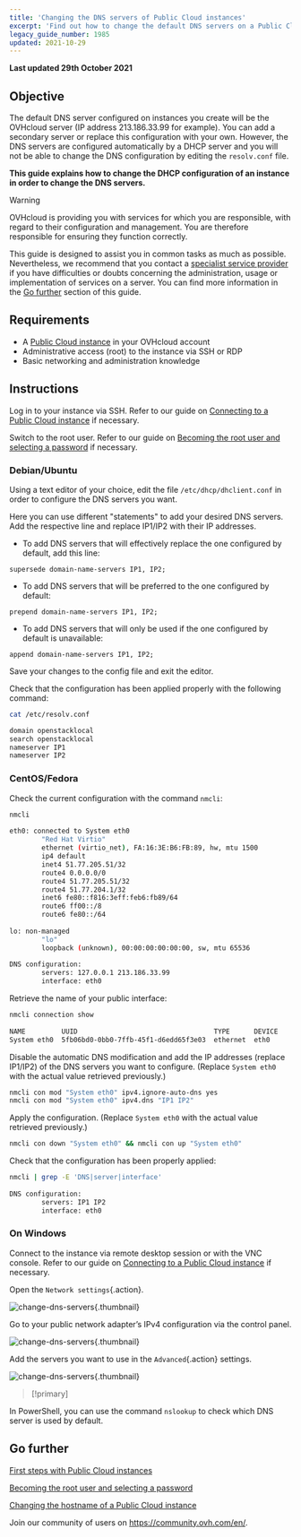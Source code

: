 ```yaml
---
title: 'Changing the DNS servers of Public Cloud instances'
excerpt: 'Find out how to change the default DNS servers on a Public Cloud instance'
legacy_guide_number: 1985
updated: 2021-10-29
---
```


**Last updated 29th October 2021**

## Objective

The default DNS server configured on instances you create will be the OVHcloud server (IP address 213.186.33.99 for example). You can add a secondary server or replace this configuration with your own. However, the DNS servers are configured automatically by a DHCP server and you will not be able to change the DNS configuration by editing the `resolv.conf` file.

**This guide explains how to change the DHCP configuration of an instance in order to change the DNS servers.**

> [!warning]
>OVHcloud is providing you with services for which you are responsible, with regard to their configuration and management. You are therefore responsible for ensuring they function correctly.
>
>This guide is designed to assist you in common tasks as much as possible. Nevertheless, we recommend that you contact a [specialist service provider](https://partner.ovhcloud.com/en-au/directory/) if you have difficulties or doubts concerning the administration, usage or implementation of services on a server. You can find more information in the [Go further](#gofurther) section of this guide.
>

## Requirements

- A [Public Cloud instance](https://www.ovhcloud.com/en-au/public-cloud/) in your OVHcloud account
- Administrative access (root) to the instance via SSH or RDP
- Basic networking and administration knowledge

## Instructions

Log in to your instance via SSH. Refer to our guide on [Connecting to a Public Cloud instance](/pages/platform/public-cloud/public-cloud-first-steps#connect-to-instance) if necessary.

Switch to the root user. Refer to our guide on [Becoming the root user and selecting a password](/pages/platform/public-cloud/become_root_and_change_password) if necessary.

### Debian/Ubuntu

Using a text editor of your choice, edit the file `/etc/dhcp/dhclient.conf` in order to configure the DNS servers you want.

Here you can use different "statements" to add your desired DNS servers. Add the respective line and replace IP1/IP2 with their IP addresses.

- To add DNS servers that will effectively replace the one configured by default, add this line:
  
```console
supersede domain-name-servers IP1, IP2;
```

- To add DNS servers that will be preferred to the one configured by default:
    
```console
prepend domain-name-servers IP1, IP2;
```

- To add DNS servers that will only be used if the one configured by default is unavailable:
    
```console
append domain-name-servers IP1, IP2;
```

Save your changes to the config file and exit the editor.

Check that the configuration has been applied properly with the following command:

```bash
cat /etc/resolv.conf

domain openstacklocal
search openstacklocal
nameserver IP1
nameserver IP2
```

### CentOS/Fedora

Check the current configuration with the command `nmcli`:

```bash
nmcli
 
eth0: connected to System eth0
        "Red Hat Virtio"
        ethernet (virtio_net), FA:16:3E:B6:FB:89, hw, mtu 1500
        ip4 default
        inet4 51.77.205.51/32
        route4 0.0.0.0/0
        route4 51.77.205.51/32
        route4 51.77.204.1/32
        inet6 fe80::f816:3eff:feb6:fb89/64
        route6 ff00::/8
        route6 fe80::/64
 
lo: non-managed
        "lo"
        loopback (unknown), 00:00:00:00:00:00, sw, mtu 65536
 
DNS configuration:
        servers: 127.0.0.1 213.186.33.99
        interface: eth0
```

Retrieve the name of your public interface:

```bash
nmcli connection show
 
NAME         UUID                                  TYPE      DEVICE
System eth0  5fb06bd0-0bb0-7ffb-45f1-d6edd65f3e03  ethernet  eth0
```

Disable the automatic DNS modification and add the IP addresses (replace IP1/IP2) of the DNS servers you want to configure. (Replace `System eth0` with the actual value retrieved previously.)

```bash
nmcli con mod "System eth0" ipv4.ignore-auto-dns yes
nmcli con mod "System eth0" ipv4.dns "IP1 IP2"
```

Apply the configuration. (Replace `System eth0` with the actual value retrieved previously.)

```bash
nmcli con down "System eth0" && nmcli con up "System eth0"
```

Check that the configuration has been properly applied:

```bash
nmcli | grep -E 'DNS|server|interface'
 
DNS configuration:
        servers: IP1 IP2
        interface: eth0
```

### On Windows

Connect to the instance via remote desktop session or with the VNC console. Refer to our guide on [Connecting to a Public Cloud instance](/pages/platform/public-cloud/public-cloud-first-steps#connect-to-instance) if necessary.

Open the `Network settings`{.action}.

![change-dns-servers](images/changednsservers1.png){.thumbnail}

Go to your public network adapter’s IPv4 configuration via the control panel.

![change-dns-servers](images/changednsservers2.png){.thumbnail}

Add the servers you want to use in the `Advanced`{.action} settings.

![change-dns-servers](images/changednsservers3.png){.thumbnail}

> [!primary]
>
In PowerShell, you can use the command `nslookup` to check which DNS server is used by default.
>

## Go further <a name="gofurther"></a>

[First steps with Public Cloud instances](/pages/platform/public-cloud/public-cloud-first-steps)

[Becoming the root user and selecting a password](/pages/platform/public-cloud/become_root_and_change_password)

[Changing the hostname of a Public Cloud instance](/pages/platform/public-cloud/changing_the_hostname_of_an_instance)

Join our community of users on <https://community.ovh.com/en/>.